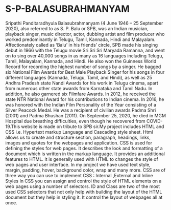 # S-P-BALASUBRAHMANYAM
Sripathi Panditaradhyula Balasubrahmanyam (4 June 1946 – 25 September 2020), also referred to as S. P. Balu or SPB, was an Indian musician, playback singer, music director, actor, dubbing artist and film producer who worked predominantly in Telugu, Tamil, Kannada, Hindi and Malayalam.  Affectionately called as ‘Balu’ in his friends’ circle, SPB made his singing debut in 1966 with the Telugu movie Sri Sri Sri Maryada Ramanna, and went on to sing over 40,000 songs in as many as 16 languages including Telugu, Tamil, Malayalam, Kannada, and Hindi.  He also won the Guinness World Record for recording the highest number of songs by a singer.  He bagged six National Film Awards for Best Male Playback Singer for his songs in four different languages (Kannada, Telugu, Tamil, and Hindi), as well as 25 Andhra Pradesh state Nandi Awards for his work in Telugu cinema, apart from numerous other state awards from Karnataka and Tamil Nadu.  In addition, he also garnered six Filmfare Awards. In 2012, he received the state NTR National Award for his contributions to Indian cinema. In 2016, he was honored with the Indian Film Personality of the Year consisting of a Silver Peacock Medal.  He was a recipient of civilian awards Padma Shri (2001) and Padma Bhushan (2011). On September 25, 2020, he died in MGM Hospital due breathing difficulties, even though he recovered from COVID-19.This website is made on tribute to SPB sir.My project includes HTML and CSS i.e. Hypertext markup Language and Cascading style sheet.  Html allows us to create and structure section, paragraph, headings, links, images and quotes for the webpages and application. CSS is used for defining the styles for web pages. It describes the look and formatting of a document which is written in the markup language. It provides an additional features to HTML. It is generally used with HTML to changes the style of web pages and user interface. In my project we have used text style, margin, padding, hover, background color, wrap and many more. CSS are of three way you can use to implement CSS : Internal ,External and Inline Styles In CSS you can assign and control the style of HTML elements on a web pages using a number of selectors. ID and Class are two of the most used CSS selectors that not only help with building the layout of the HTML document but they help in styling it. It control the layout of webpages all at once.
